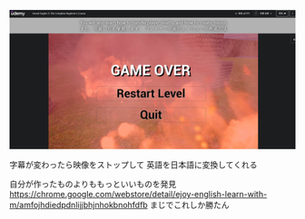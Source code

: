 ![example](https://github.com/hahacandy/udemy_unreal-engine5/blob/main/helper/trans.png)

字幕が変わったら映像をストップして
英語を日本語に変換してくれる


自分が作ったものよりももっといいものを発見   
https://chrome.google.com/webstore/detail/ejoy-english-learn-with-m/amfojhdiedpdnlijjbhjnhokbnohfdfb
まじでこれしか勝たん